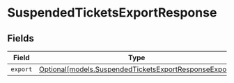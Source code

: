 # SuspendedTicketsExportResponse


## Fields

| Field                                                                                                      | Type                                                                                                       | Required                                                                                                   | Description                                                                                                |
| ---------------------------------------------------------------------------------------------------------- | ---------------------------------------------------------------------------------------------------------- | ---------------------------------------------------------------------------------------------------------- | ---------------------------------------------------------------------------------------------------------- |
| `export`                                                                                                   | [Optional[models.SuspendedTicketsExportResponseExport]](../models/suspendedticketsexportresponseexport.md) | :heavy_minus_sign:                                                                                         | N/A                                                                                                        |